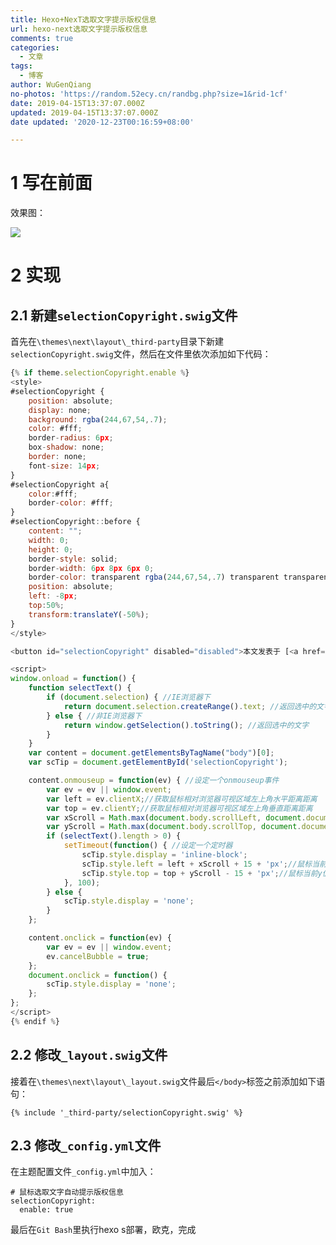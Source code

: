 ```yaml
---
title: Hexo+NexT选取文字提示版权信息
url: hexo-next选取文字提示版权信息
comments: true
categories:
  - 文章
tags:
  - 博客
author: WuGenQiang
no-photos: 'https://random.52ecy.cn/randbg.php?size=1&rid-1cf'
date: 2019-04-15T13:37:07.000Z
updated: 2019-04-15T13:37:07.000Z
date updated: '2020-12-23T00:16:59+08:00'

---
```


# 1 写在前面

效果图：

![](https://wugenqiang.github.io/PictureBed/pictures/20190415134019.png)

<!--more-->

# 2 实现

## 2.1 新建`selectionCopyright.swig`文件

首先在`\themes\next\layout\_third-party`目录下新建`selectionCopyright.swig`文件，然后在文件里依次添加如下代码：

```js
{% if theme.selectionCopyright.enable %}
<style>
#selectionCopyright {
    position: absolute;
    display: none;
    background: rgba(244,67,54,.7);
    color: #fff;
    border-radius: 6px;
    box-shadow: none;
    border: none;
    font-size: 14px;
}
#selectionCopyright a{
    color:#fff;
    border-color: #fff;
}
#selectionCopyright::before {
    content: "";
    width: 0;
    height: 0;
    border-style: solid;
    border-width: 6px 8px 6px 0;
    border-color: transparent rgba(244,67,54,.7) transparent transparent;
    position: absolute;
    left: -8px;
    top:50%;
    transform:translateY(-50%);
}
</style>

<button id="selectionCopyright" disabled="disabled">本文发表于 [<a href="https://blog.enjoytoshare.club/">吴跟强的博客</a>] 分享记得注明来源哟</button>

<script>
window.onload = function() {
    function selectText() {
        if (document.selection) { //IE浏览器下
            return document.selection.createRange().text; //返回选中的文字
        } else { //非IE浏览器下
            return window.getSelection().toString(); //返回选中的文字
        }
    }
    var content = document.getElementsByTagName("body")[0];
    var scTip = document.getElementById('selectionCopyright');

    content.onmouseup = function(ev) { //设定一个onmouseup事件
        var ev = ev || window.event;
        var left = ev.clientX;//获取鼠标相对浏览器可视区域左上角水平距离距离
        var top = ev.clientY;//获取鼠标相对浏览器可视区域左上角垂直距离距离
        var xScroll = Math.max(document.body.scrollLeft, document.documentElement.scrollLeft);//获取文档水平滚动距离
        var yScroll = Math.max(document.body.scrollTop, document.documentElement.scrollTop);//获取文档垂直滚动距离
        if (selectText().length > 0) {
            setTimeout(function() { //设定一个定时器
                scTip.style.display = 'inline-block';
                scTip.style.left = left + xScroll + 15 + 'px';//鼠标当前x值
                scTip.style.top = top + yScroll - 15 + 'px';//鼠标当前y值
            }, 100);
        } else {
            scTip.style.display = 'none';
        }
    };

    content.onclick = function(ev) {
        var ev = ev || window.event;
        ev.cancelBubble = true;
    };
    document.onclick = function() {
        scTip.style.display = 'none';
    };
};
</script>
{% endif %}
```

## 2.2 修改`_layout.swig`文件

接着在`\themes\next\layout\_layout.swig`文件最后`</body>`标签之前添加如下语句：

    {% include '_third-party/selectionCopyright.swig' %}

## 2.3 修改`_config.yml`文件

在主题配置文件`_config.yml`中加入：

    # 鼠标选取文字自动提示版权信息
    selectionCopyright:
      enable: true

最后在`Git Bash`里执行hexo s部署，欧克，完成

